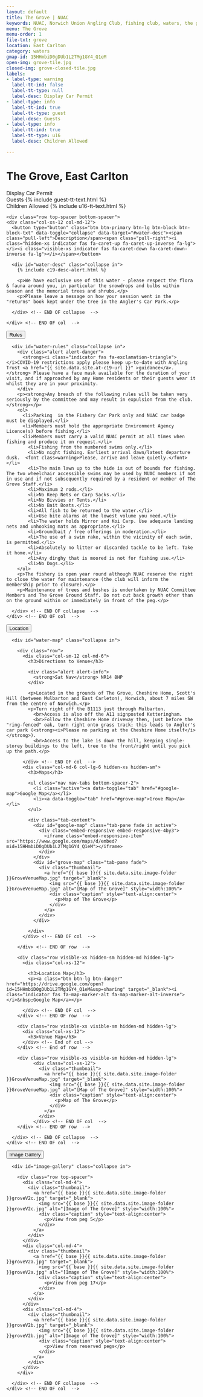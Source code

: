 ```yaml
---
layout: default
title: The Grove | NUAC
keywords: NUAC, Norwich Union Angling Club, fishing club, waters, the grove, east carlton, norfolk
menu: The Grove
menu-order: 1
file-txt: grove
location: East Carlton
category: waters
gmap-id: 15HHmbiD0gDUb1L2TMg1GY4_Q1eM
open-img: grove-tile.jpg
closed-img: grove-closed-tile.jpg
labels:
- label-type: warning
  label-tt-ind: false
  label-tt-type: null
  label-desc: Display Car Permit
- label-type: info
  label-tt-ind: true
  label-tt-type: guest
  label-desc: Guests
- label-type: info
  label-tt-ind: true
  label-tt-type: u16
  label-desc: Children Allowed

---
```


<div class="container non-header">

  <div class="row hdr-theme">
	  <div class="col-xs-12 col-sm-6">
      <h1>The Grove, East Carlton</h1>
	  </div>
    <div class="col-xs-12 col-sm-6 hdr-label-section text-sm-right mt-sm-12">
      <span class="label label-warning">Display Car Permit</span>
      <div class="tooltip">
        <span class="label label-info">Guests</span>
        <span class="tooltiptext tt-bottom">
          {% include guest-tt-text.html %}
        </span>
      </div> 
      <div class="tooltip">
        <span class="label label-info">Children Allowed</span>
        <span class="tooltiptext tt-bottom">{% include u16-tt-text.html %}</span>
      </div>
    </div>
  </div>

	<div class="row top-spacer bottom-spacer">
    <div class="col-xs-12 col-md-12">
      <button type="button" class="btn btn-primary btn-lg btn-block btn-block-txt" data-toggle="collapse" data-target="#water-desc"><span class="pull-left">Description</span><span class="pull-right"><i class="hidden-xs indicator fas fa-caret-up fa-caret-up-inverse fa-lg"></i><i class="visible-xs indicator fas fa-caret-down fa-caret-down-inverse fa-lg"></i></span></button>
      
      <div id="water-desc" class="collapse in">
        {% include c19-desc-alert.html %}

        <p>We have exclusive use of this water - please respect the flora & fauna around you, in particular the snowdrops and bulbs within season and the memorial trees and shrubs.</p>
        <p>Please leave a message on how your session went in the "returns" book kept under the tree in the Angler's Car Park.</p>
    
      </div> <!-- END OF collapse  -->
      
    </div> <!-- END OF col  -->
  </div> <!-- END OF row  -->

  <div class="row bottom-spacer">
    <div class="col-xs-12 col-md-12">
      <button type="button" class="btn btn-primary btn-lg btn-block btn-block-txt" data-toggle="collapse" data-target="#water-rules"><span class="pull-left">Rules</span><span class="pull-right"><i class="hidden-xs indicator fas fa-caret-up fa-caret-up-inverse fa-lg"></i><i class="visible-xs indicator fas fa-caret-down fa-caret-down-inverse fa-lg"></i></span></button>

      <div id="water-rules" class="collapse in">
        <div class="alert alert-danger">
          <strong><i class="indicator fas fa-exclamation-triangle"></i>COVID-19 restrictions apply please keep up-to-date with Angling Trust <a href="{{ site.data.site.at-c19-url }}" >guidance</a>.</strong> Please have a face mask available for the duration of your visit, and if approached by any Home residents or their guests wear it whilst they are in your proximity.         
        </div>
        <p><strong>Any breach of the following rules will be taken very seriously by the committee and may result in expulsion from the club.</strong></p>
        <ol>
          <li>Parking  in the Fishery Car Park only and NUAC car badge must be displayed.</li>
          <li>Members must hold the appropriate Environment Agency Licence(s) before fishing.</li>
          <li>Members must carry a valid NUAC permit at all times when fishing and produce it on request.</li>
         	<li>Fishing from the numbered swims only.</li>
         	<li>No night fishing. Earliest arrival dawn/latest departure dusk.  <font class=warning>Please, arrive and leave quietly.</font></li>
         	<li>The main lawn up to the hide is out of bounds for fishing. The two wheelchair accessible swims may be used by NUAC members if not in use and if not subsequently required by a resident or member of The Grove Staff.</li>
         	<li>Maximum 2 rods.</li>
         	<li>No Keep Nets or Carp Sacks.</li>
         	<li>No Bivvies or Tents.</li>
         	<li>No Bait Boats.</li>
         	<li>All fish to be returned to the water.</li>
         	<li>Use bite alarms at the lowest volume you need.</li>
         	<li>The water holds Mirror and Koi Carp. Use adequate landing nets and unhooking mats as appropriate.</li>
         	<li>Groundbait / free offerings in moderation.</li>
         	<li>The use of a swim rake, within the vicinity of each swim, is permitted.</li>
         	<li>Absolutely no litter or discarded tackle to be left. Take it home.</li>
         	<li>Any dinghy that is moored is not for fishing use.</li>
         	<li>No Dogs.</li>
        </ol>
        <p>The fishery is open year round although NUAC reserve the right to close the water for maintenance (the club will inform the membership prior to closure).</p>
        <p>Maintenance of trees and bushes is undertaken by NUAC Committee Members and The Grove Ground Staff. Do not cut back growth other than on the ground within or immediately in front of the peg.</p>

      </div> <!-- END OF collapse  -->
    </div> <!-- END OF col  -->
  </div> <!-- END OF row  -->


  <div class="row bottom-spacer">
    <div class="col-xs-12 col-md-12">
      <button type="button" class="btn btn-primary btn-lg btn-block btn-block-txt" data-toggle="collapse" data-target="#water-map"><span class="pull-left">Location</span><span class="pull-right"><i class="hidden-xs indicator fas fa-caret-up fa-caret-up-inverse fa-lg"></i><i class="visible-xs indicator fas fa-caret-down fa-caret-down-inverse fa-lg"></i></span></button>
      
      <div id="water-map" class="collapse in">

        <div class="row">
          <div class="col-sm-12 col-md-6">
            <h3>Directions to Venue</h3>

            <div class="alert alert-info">
              <strong>Sat Nav</strong> NR14 8HP
            </div>

            <p>Located in the grounds of The Grove, Cheshire Home, Scott's Hill (between Mulbarton and East Carleton), Norwich, about 7 miles SW from the centre of Norwich.</p>
            <p>Turn right off the B1113 just through Mulbarton.
              <br>Access is also off the A11 signposted Ketteringham.
              <br>Follow the Cheshire Home driveway then, just before the "ring-fenced" oak, turn right onto grass track; this leads to Angler's car park (<strong><i>Please no parking at the Cheshire Home itself</i></strong>).
              <br>Access to the lake is down the hill, keeping single-storey buildings to the left, tree to the front/right until you pick up the path.</p>

          </div> <!-- END OF col  -->
          <div class="col-md-6 col-lg-6 hidden-xs hidden-sm">
            <h3>Maps</h3>

            <ul class="nav nav-tabs bottom-spacer-2">
              <li class="active"><a data-toggle="tab" href="#google-map">Google Map</a></li>
              <li><a data-toggle="tab" href="#grove-map">Grove Map</a></li>
            </ul>

            <div class="tab-content">
              <div id="google-map" class="tab-pane fade in active">
                <div class="embed-responsive embed-responsive-4by3">
                  <iframe class="embed-responsive-item" src="https://www.google.com/maps/d/embed?mid=15HHmbiD0gDUb1L2TMg1GY4_Q1eM"></iframe>
                </div>
              </div>
              <div id="grove-map" class="tab-pane fade">
                <div class="thumbnail">
                  <a href="{{ base }}{{ site.data.site.image-folder }}GroveVenueMap.jpg" target="_blank">
                    <img src="{{ base }}{{ site.data.site.image-folder }}GroveVenueMap.jpg" alt="[Map of The Grove]" style="width:100%">
                    <div class="caption" style="text-align:center">
                      <p>Map of The Grove</p>
                    </div>
                  </a>
                </div>
              </div>

            </div>
          </div> <!-- END OF col  -->

        </div> <!-- END OF row  -->

        <div class="row visible-xs hidden-sm hidden-md hidden-lg">
          <div class="col-xs-12">
            
            <h3>Location Map</h3>
            <p><a class="btn btn-lg btn-danger" href="https://drive.google.com/open?id=15HHmbiD0gDUb1L2TMg1GY4_Q1eM&usp=sharing" target="_blank"><i class="indicator fas fa-map-marker-alt fa-map-marker-alt-inverse"></i>&nbsp;Google Map</a></p>
            
          </div> <!-- END OF col  -->
        </div> <!-- END OF row  -->

      	<div class="row visible-xs visible-sm hidden-md hidden-lg">
      	  <div class="col-xs-12">
      		<h3>Venue Map</h3>
      	  </div> <!-- End of col -->
      	</div> <!-- End of row  -->

        <div class="row visible-xs visible-sm hidden-md hidden-lg">
              <div class="col-xs-12">
                <div class="thumbnail">
                  <a href="{{ base }}{{ site.data.site.image-folder }}GroveVenueMap.jpg" target="_blank">
                    <img src="{{ base }}{{ site.data.site.image-folder }}GroveVenueMap.jpg" alt="[Map of The Grove]" style="width:100%">
                    <div class="caption" style="text-align:center">
                      <p>Map of The Grove</p>
                    </div>
                  </a>
                </div>
              </div> <!-- END OF col  -->
        </div> <!-- END OF row  -->

      </div> <!-- END OF collapse  -->
    </div> <!-- END OF col  -->
  </div> <!-- END OF row  -->

  <div class="row bottom-spacer">
    <div class="col-xs-12 col-md-12">
      <button type="button" class="btn btn-primary btn-lg btn-block btn-block-txt" data-toggle="collapse"
        data-target="#image-gallery"><span class="pull-left">Image Gallery</span><span class="pull-right"><i class="hidden-xs indicator fas fa-caret-up fa-caret-up-inverse fa-lg"></i><i class="visible-xs indicator fas fa-caret-down fa-caret-down-inverse fa-lg"></i></span></button>

      <div id="image-gallery" class="collapse in">

        <div class="row top-spacer">
          <div class="col-md-4">
            <div class="thumbnail">
              <a href="{{ base }}{{ site.data.site.image-folder }}groveV2c.jpg" target="_blank">
                <img src="{{ base }}{{ site.data.site.image-folder }}groveV2c.jpg" alt="[Image of The Grove]" style="width:100%">
                <div class="caption" style="text-align:center">
                  <p>View from peg 5</p>
                </div>
              </a>
            </div>
          </div>
          <div class="col-md-4">
            <div class="thumbnail">
              <a href="{{ base }}{{ site.data.site.image-folder }}groveV2a.jpg" target="_blank">
                <img src="{{ base }}{{ site.data.site.image-folder }}groveV2a.jpg" alt="[Image of The Grove]" style="width:100%">
                <div class="caption" style="text-align:center">
                  <p>View from peg 17</p>
                </div>
              </a>
            </div>
          </div>
          <div class="col-md-4">
            <div class="thumbnail">
              <a href="{{ base }}{{ site.data.site.image-folder }}groveV2b.jpg" target="_blank">
                <img src="{{ base }}{{ site.data.site.image-folder }}groveV2b.jpg" alt="[Image of The Grove]" style="width:100%">
                <div class="caption" style="text-align:center">
                  <p>View from reserved pegs</p>
                </div>
              </a>
            </div>
          </div>
        </div>

      </div> <!-- END OF collapse  -->
    </div> <!-- END OF col  -->
  </div> <!-- END OF row  -->

</div>
